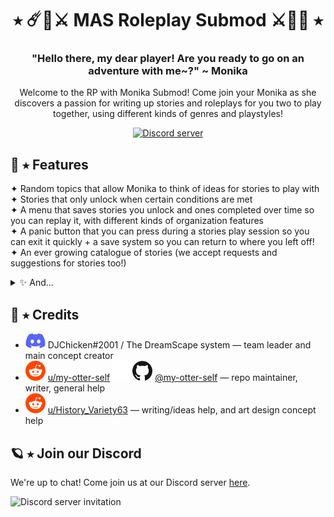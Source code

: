 <h1 align="center">⭑ ☄️🔮⚔️ MAS Roleplay Submod ⚔️💎💫 ⭑</h1>
<h3 align="center">"Hello there, my dear player! Are you ready to go on an adventure with me~?" ~ Monika</h3>
<p align="center">Welcome to the RP with Monika Submod! Come join your Monika as she discovers a passion for writing up stories and roleplays for you two to play together, using different kinds of genres and playstyles!</p>
<p align="center">
  <a href="https://discord.gg/Tx23rczN8N">
    <img alt="Discord server" src="https://discordapp.com/api/guilds/957814201311694870/widget.png?style=shield">
  </a>
</p>

## 👑 ⭑ Features

✦ Random topics that allow Monika to think of ideas for stories to play with <br>
✦ Stories that only unlock when certain conditions are met <br>
✦ A menu that saves stories you unlock and ones completed over time so you can replay it, with different kinds of organization features <br>
✦ A panic button that you can press during a stories play session so you can exit it quickly + a save system so you can return to where you left off! <br>
✦ An ever growing catalogue of stories (we accept requests and suggestions for stories too!) <br>
<details><summary>✨ And...</summary> A set of stories that only appear when at low affection, showing Monika's true feelings overtime! </details>

## 🌙 ⭑ Credits

  * ![discord](.github/icons/discord.svg) DJChicken#2001 / The DreamScape system
  — team leader and main concept creator
  * ![reddit](.github/icons/reddit.svg) [u/my-otter-self](https://reddit.com/u/my-otter-self)
  ![github](.github/icons/github-light.svg#gh-dark-mode-only)![github](.github/icons/github-dark.svg#gh-light-mode-only) [@my-otter-self](https://github.com/my-otter-self)
  — repo maintainer, writer, general help
  * ![reddit](.github/icons/reddit.svg) [u/History_Variety63](https://reddit.com/u/History_Variety63)
  — writing/ideas help, and art design concept help

## 🪐 ⭑ Join our Discord

We're up to chat! Come join us at our Discord server [here](https://discord.gg/Tx23rczN8N).

![Discord server invitation](https://discordapp.com/api/guilds/957814201311694870/widget.png?style=banner3)
